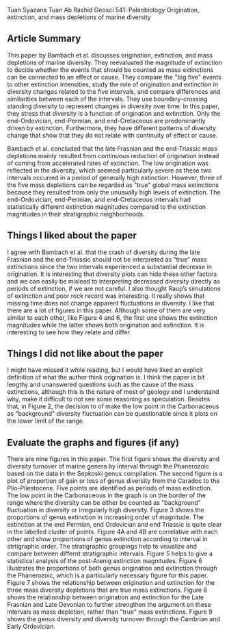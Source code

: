 Tuan Syazana Tuan Ab Rashid
Geosci 541: Paleobiology
Origination, extinction, and mass depletions of marine diversity
 
## Article Summary

This paper by Bambach et al. discusses origination, extinction, and mass depletions of marine diversity. They reevaluated the magnitude of extinction to decide whether the events that should be counted as mass extinctions can be connected to an effect or cause. They compare the "big five" events to other extinction intensities, study the role of origination and extinction in diversity changes related to the five intervals, and compare differences and similarities between each of the intervals. They use boundary-crossing standing diversity to represent changes in diversity over time. In this paper, they stress that diversity is a function of origination and extinction. Only the end-Ordovician, end-Permian, and end-Cretaceous are predominantly driven by extinction. Furthermore, they have different patterns of diversity change that show that they do not relate with continuity of effect or cause. 

Bambach et al. concluded that the late Frasnian and the end-Triassic mass depletions mainly resulted from continuous reduction of origination instead of coming from accelerated rates of extinction. The low origination was reflected in the diversity, which seemed particularly severe as these two intervals occurred in a period of generally high extinction. However, three of the five mass depletions can be regarded as "true" global mass extinctions because they resulted from only the unusually high levels of extinction. The end-Ordovician, end-Permian, and end-Cretaceous intervals had statistically different extinction magnitudes compared to the extinction magnitudes in their stratigraphic neighborhoods. 

## Things I liked about the paper
      
I agree with Bambach et al. that the crash of diversity during the late Frasnian and the end-Triassic should not be interpreted as "true" mass extinctions since the two intervals experienced a substantial decrease in origination. It is interesting that diversity plots can hide these other factors and we can easily be mislead to interpreting decreased diversity directly as periods of extinction, if we are not careful. I also thought Raup’s simulations of extinction and poor rock record was interesting. It really shows that missing time does not change apparent fluctuations in diversity. I like that there are a lot of figures in this paper. Although some of them are very similar to each other, like Figure 4 and 6, the first one shows the extinction magnitudes while the latter shows both origination and extinction. It is interesting to see how they relate and differ.

## Things I did not like about the paper

I might have missed it while reading, but I would have liked an explicit definition of what the author think origination is. I think the paper is bit lengthy and unanswered questions such as the cause of the mass extinctions, although this is the nature of most of geology and I understand why, make it difficult to not see some reasoning as speculation. Besides that, in Figure 2, the decision to of make the low point in the Carbonaceous as "background" diversity fluctuation can be questionable since it plots on the lower limit of the range. 

## Evaluate the graphs and figures (if any)

There are nine figures in this paper. The first figure shows the diversity and diversity turnover of marine genera by interval through the Phanerozoic based on the data in the Sepkoski genus compilation. The second figure is a plot of proportion of gain or loss of genus diversity from the Caradoc to the Plio-Pliestocene. Five points are identified as periods of mass extinction. The low point in the Carbonaceous in the graph is on the border of the range where the diversity can be either be counted as "background" fluctuation in diversity or irregularly high diversity. Figure 3 shows the proportions of genus extinction in increasing order of magnitude. The extinction at the end Permian, end Ordovician and end Triassic is quite clear in the labelled cluster of points. Figure 4A and 4B are correlative with each other and show proportions of genus extinction according to interval in strtigraphic order. The stratigraphic groupings help to visualize and compare between differnt stratigraphic intervals. Figure 5 helps to give a statistical analysis of the post-Arenig extinction magnitudes. Figure 6 illustrates the proportions of both genus origination and extinction through the Phanerozoic, which is a particularly necessary figure for this paper. Figure 7 shows the relationship between origination and extinction for the three mass diversity depletions that are true mass extinctions. Figure 8 shows the relationship between origination and extinction for the Late Frasnian and Late Devonian to further strengthen the argument on these intervals as mass depletion, rather than "true" mass extinctions. Figure 9 shows the genus diversity and diversity turnover through the Cambrian and Early Ordovician. 